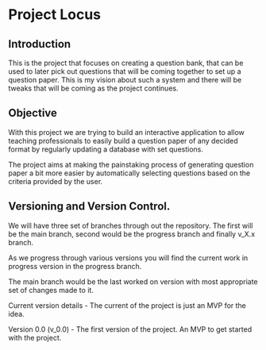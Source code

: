 # Project Locus
## Introduction
This is the project that focuses on creating a question bank, that can be used to later pick out questions that will be coming together to set up a question paper. This is my vision about such a system and there will be tweaks that will be coming as the project continues.

## Objective
With this project we are trying to build an interactive application to allow teaching professionals to easily build a question paper of any decided format by regularly updating a database with set questions.

The project aims at making the painstaking process of generating question paper a bit more easier by automatically selecting questions based on the criteria provided by the user.



## Versioning and Version Control.
We will have three set of branches through out the repository.
The first will be the main branch, second would be the progress branch and finally v_X.x branch.

As we progress through various versions you will find the current work in progress version in the progress branch.

The main branch would be the last worked on version with most appropriate set of changes made to it.

Current version details - The current of the project is just an MVP for the idea.

Version 0.0 (v_0.0) - The first version of the project. An MVP to get started with the project.


